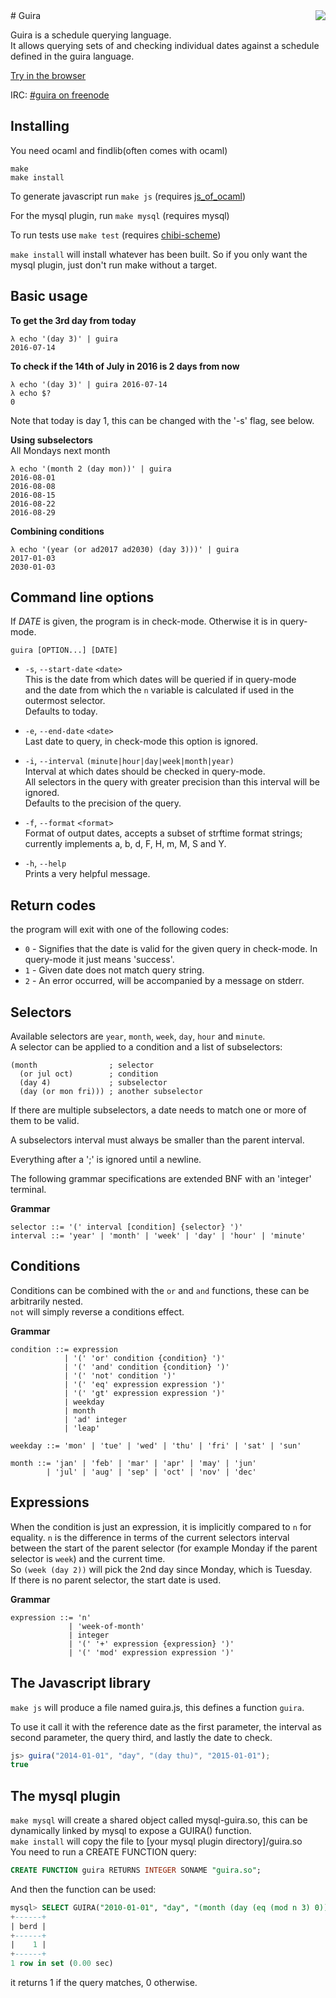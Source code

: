 <img align="right" src="https://sir-murray.github.io/guira/guira.svg">
# Guira

Guira is a schedule querying language.  
It allows querying sets of and checking individual dates against a schedule
defined in the guira language.

[Try in the browser](https://sir-murray.github.com/guira)

IRC: [#guira on freenode](http://webchat.freenode.net/?channels=guira&uio=OT10cnVlJjExPTI5Nwd8)

## Installing
You need ocaml and findlib(often comes with ocaml)
```
make
make install
```

To generate javascript run `make js`
(requires [js_of_ocaml](http://ocsigen.org/js_of_ocaml))

For the mysql plugin, run `make mysql` (requires mysql)

To run tests use `make test`
(requires [chibi-scheme](https://github.com/ashinn/chibi-scheme))

`make install` will install whatever has been built. So if you only want
the mysql plugin, just don't run make without a target.

## Basic usage

**To get the 3rd day from today**
```
λ echo '(day 3)' | guira
2016-07-14
```

**To check if the 14th of July in 2016 is 2 days from now**
```
λ echo '(day 3)' | guira 2016-07-14
λ echo $?
0
```
Note that today is day 1, this can be changed with the '-s' flag, see below.

**Using subselectors**  
All Mondays next month
```
λ echo '(month 2 (day mon))' | guira
2016-08-01
2016-08-08
2016-08-15
2016-08-22
2016-08-29
```

**Combining conditions**
```
λ echo '(year (or ad2017 ad2030) (day 3)))' | guira
2017-01-03
2030-01-03
```

## Command line options

If _DATE_ is given, the program is in check-mode.
Otherwise it is in query-mode.

`guira [OPTION...] [DATE]`

 * `-s`,  `--start-date` `<date>`  
   This is the date from which dates will be queried if in query-mode  
   and the date from which the `n` variable is calculated if used in the
   outermost selector.  
   Defaults to today.

 * `-e`, `--end-date` `<date>`  
   Last date to query, in check-mode this option is ignored.

 * `-i`, `--interval` `(minute|hour|day|week|month|year)`  
   Interval at which dates should be checked in query-mode.  
   All selectors in the query with greater precision than this interval
   will be ignored.  
   Defaults to the precision of the query.

 * `-f`, `--format` `<format>`  
   Format of output dates, accepts a subset of strftime format strings;  
   currently implements a, b, d, F, H, m, M, S and Y.

 * `-h`, `--help`  
   Prints a very helpful message.

## Return codes
the program will exit with one of the following codes:

 * `0` - Signifies that the date is valid for the given query in check-mode.
         In query-mode it just means 'success'.
 * `1` - Given date does not match query string.
 * `2` - An error occurred, will be accompanied by a message on stderr.

## Selectors
Available selectors are `year`, `month`, `week`, `day`, `hour` and `minute`.  
A selector can be applied to a condition and a list of subselectors:
```
(month                ; selector
  (or jul oct)        ; condition
  (day 4)             ; subselector
  (day (or mon fri))) ; another subselector
```

If there are multiple subselectors, a date needs to match one or more of
them to be valid.

A subselectors interval must always be smaller than the parent interval.

Everything after a ';' is ignored until a newline.

The following grammar specifications are extended BNF with
an 'integer' terminal.

**Grammar**
```
selector ::= '(' interval [condition] {selector} ')'
interval ::= 'year' | 'month' | 'week' | 'day' | 'hour' | 'minute'
```

## Conditions
Conditions can be combined with the `or` and `and` functions, these
can be arbitrarily nested.  
`not` will simply reverse a conditions effect.  

**Grammar**
```
condition ::= expression
            | '(' 'or' condition {condition} ')'
            | '(' 'and' condition {condition} ')'
            | '(' 'not' condition ')'
            | '(' 'eq' expression expression ')'
            | '(' 'gt' expression expression ')'
            | weekday
            | month
            | 'ad' integer
            | 'leap'

weekday ::= 'mon' | 'tue' | 'wed' | 'thu' | 'fri' | 'sat' | 'sun'

month ::= 'jan' | 'feb' | 'mar' | 'apr' | 'may' | 'jun'
        | 'jul' | 'aug' | 'sep' | 'oct' | 'nov' | 'dec'
```

## Expressions
When the condition is just an expression, it is implicitly compared to `n`
for equality.
`n` is the difference in terms of the current selectors interval
between the start of the parent selector
(for example Monday if the parent selector is `week`)
and the current time.  
So `(week (day 2))` will pick the 2nd day since Monday, which is
Tuesday.  
If there is no parent selector, the start date is used.

**Grammar**
```
expression ::= 'n'
             | 'week-of-month'
             | integer
             | '(' '+' expression {expression} ')'
             | '(' 'mod' expression expression ')'
```

## The Javascript library
`make js` will produce a file named guira.js, this defines a function `guira`.

To use it call it with the reference date as the first parameter, the interval
as second parameter, the query third, and lastly the date to check.
```js
js> guira("2014-01-01", "day", "(day thu)", "2015-01-01");
true
```

## The mysql plugin
`make mysql` will create a shared object called mysql-guira.so, this can be
dynamically linked by mysql to expose a GUIRA() function.  
`make install` will copy the file to [your mysql plugin directory]/guira.so  
You need to run a CREATE FUNCTION query:
```SQL
CREATE FUNCTION guira RETURNS INTEGER SONAME "guira.so";
```
And then the function can be used:
```SQL
mysql> SELECT GUIRA("2010-01-01", "day", "(month (day (eq (mod n 3) 0)))", "2015-04-15") AS berd;
+------+
| berd |
+------+
|    1 |
+------+
1 row in set (0.00 sec)
```
it returns 1 if the query matches, 0 otherwise.
